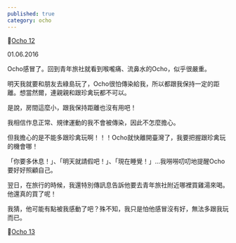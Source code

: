 ```yaml
---
published: true
category: ocho
---
```

🔼[Ocho 12](https://tsainei.com/Ocho-12/)

01.06.2016

Ocho感冒了。回到青年旅社就看到喉嚨痛、流鼻水的Ocho，似乎很嚴重。

明天我就要和朋友去綠島玩了，Ocho很怕傳染給我，所以都跟我保持一定的距離。想當然爾，連親親和跟珍禽玩都不可以。

是說，房間這麼小，跟我保持距離也沒有用吧！

我相信作息正常、規律運動的我不會被傳染，因此不怎麼擔心。

但我擔心的是不能多跟珍禽玩啊！！！Ocho就快離開臺灣了，我要把握跟珍禽玩的機會哪！

「你要多休息！」、「明天就請假吧！」、「現在睡覺！」...我嘮嘮叨叨地提醒Ocho要好好照顧自己。

翌日，在旅行的時候，我還特別傳訊息告訴他要去青年旅社附近哪裡買雞湯來喝。他還真的買了呢！

我猜，他可能有點被我感動了吧？殊不知，我只是怕他感冒沒有好，無法多跟我玩而已。

🔽[Ocho 13](https://tsainei.com/Ocho-13/)
